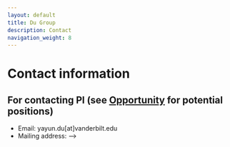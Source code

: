 ```yaml
---
layout: default
title: Du Group
description: Contact
navigation_weight: 8
---
```

# Contact information

## For contacting PI (see [Opportunity](./opportunity) for potential positions)
* Email: yayun.du[at]vanderbilt.edu
* Mailing address:  -->
<!-- 
```
TBD
```

## Lab location

```
Room 234
Featheringill-Jacobs Hall,
2414 Highland Ave, 
Nashville, TN 37240, USA
```

<iframe src="https://www.google.com/maps/embed?pb=!1m18!1m12!1m3!1d3221.968830914922!2d-86.80791088556268!3d36.1429721800892!2m3!1f0!2f0!3f0!3m2!1i1024!2i768!4f13.1!3m3!1m2!1s0x886466a36c193d31%3A0x4b305c7cf34bf09c!2sVanderbilt%20University%20The%20Engineering%20and%20Science%20Building!5e0!3m2!1sen!2sus!4v1651102089280!5m2!1sen!2sus" width="600" height="450" style="border:0;" allowfullscreen="" loading="lazy" referrerpolicy="no-referrer-when-downgrade"></iframe>


## Gallery of the Engineering and Science Building

![ESB](ESB_02.jpeg){: width="500px"} 

![ESB](ESB_04.jpeg){: width="500px"} 

![ESB](ESB_03.jpeg){: width="500px"} 

![ESB](ESB_05.jpeg){: width="500px"} 

![ESB](ESB_06.jpeg){: width="500px"} 

 

[back](./)


